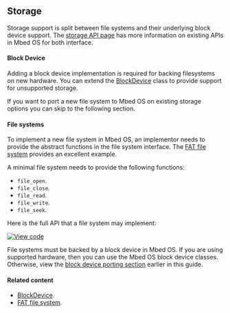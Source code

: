 <h2 id="contributing-storage">Storage</h2>

Storage support is split between file systems and their underlying block device support. The [storage API page](../apis/storage.html) has more information on existing APIs in Mbed OS for both interface.

#### Block Device

Adding a block device implementation is required for backing filesystems on new hardware. You can extend the [BlockDevice](http://os-doc-builder.test.mbed.com/docs/development/mbed-os-api-doxy/classmbed_1_1_block_device.html) class to provide support for unsupported storage.

If you want to port a new file system to Mbed OS on existing storage options you can skip to the following section.

#### File systems

To implement a new file system in Mbed OS, an implementor needs to provide the abstract functions in the file system interface. The [FAT file system](http://os-doc-builder.test.mbed.com/docs/development/mbed-os-api-doxy/_f_a_t_file_system_8h_source.html) provides an excellent example.

A minimal file system needs to provide the following functions:

- `file_open`.
- `file_close`.
- `file_read`.
- `file_write`.
- `file_seek`.

Here is the full API that a file system may implement:

[![View code](https://www.mbed.com/embed/?type=library)](http://os-doc-builder.test.mbed.com/docs/development/mbed-os-api-doxy/classmbed_1_1_file_system.html)

File systems must be backed by a block device in Mbed OS. If you are using supported hardware, then you can use the Mbed OS block device classes. Otherwise, view the [block device porting section](#block-device) earlier in this guide.

#### Related content

- [BlockDevice](http://os-doc-builder.test.mbed.com/docs/development/mbed-os-api-doxy/classmbed_1_1_block_device.html).
- [FAT file system](http://os-doc-builder.test.mbed.com/docs/development/mbed-os-api-doxy/_f_a_t_file_system_8h_source.html).
